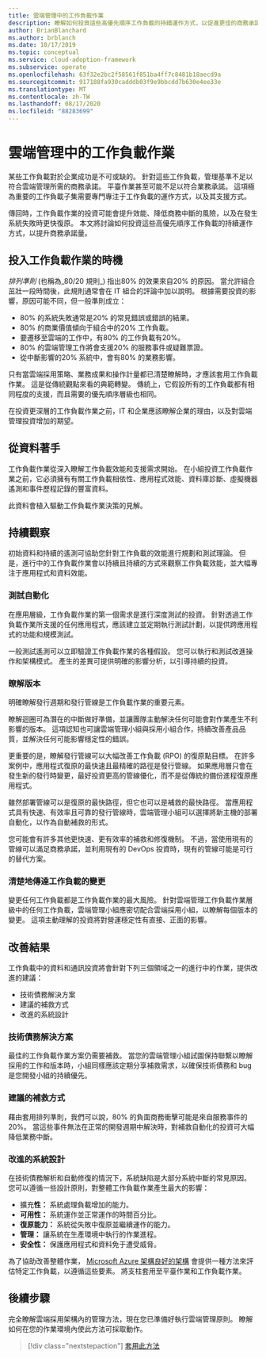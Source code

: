 ```yaml
---
title: 雲端管理中的工作負載作業
description: 瞭解如何投資這些高優先順序工作負載的持續運作方式，以促進更佳的商務承諾。
author: BrianBlanchard
ms.author: brblanch
ms.date: 10/17/2019
ms.topic: conceptual
ms.service: cloud-adoption-framework
ms.subservice: operate
ms.openlocfilehash: 63f32e2bc2f58561f851ba4ff7c8481b18aecd9a
ms.sourcegitcommit: 917188fa930cadddb03f9e9bbcdd7b630e4ee33e
ms.translationtype: MT
ms.contentlocale: zh-TW
ms.lasthandoff: 08/17/2020
ms.locfileid: "88283699"
---
```

# <a name="workload-operations-in-cloud-management"></a>雲端管理中的工作負載作業

某些工作負載對於企業成功是不可或缺的。 針對這些工作負載，管理基準不足以符合雲端管理所需的商務承諾。 平臺作業甚至可能不足以符合業務承諾。 這項極為重要的工作負載子集需要專門專注于工作負載的運作方式，以及其支援方式。

傳回時，工作負載作業的投資可能會提升效能、降低商務中斷的風險，以及在發生系統失敗時更快復原。 本文將討論如何投資這些高優先順序工作負載的持續運作方式，以提升商務承諾量。

<!-- docsTest:disable Pareto -->

## <a name="when-to-invest-in-workload-operations"></a>投入工作負載作業的時機

_排列準則_ (也稱為_80/20 規則_) 指出80% 的效果來自20% 的原因。 當允許組合茁壯一段時間後，此規則通常會在 IT 組合的評論中加以說明。 根據需要投資的影響，原因可能不同，但一般準則成立：

- 80% 的系統失敗通常是20% 的常見錯誤或錯誤的結果。
- 80% 的商業價值傾向于組合中的20% 工作負載。
- 要遷移至雲端的工作中，有80% 的工作負載有20%。
- 80% 的雲端管理工作將會支援20% 的服務事件或疑難票證。
- 從中斷影響的20% 系統中，會有80% 的業務影響。

只有當雲端採用策略、業務成果和操作計量都已清楚瞭解時，才應該套用工作負載作業。 這是從傳統觀點來看的典範轉變。 傳統上，它假設所有的工作負載都有相同程度的支援，而且需要的優先順序層級也相同。

在投資更深層的工作負載作業之前，IT 和企業應該瞭解企業的理由，以及對雲端管理投資增加的期望。

## <a name="start-with-the-data"></a>從資料著手

工作負載作業從深入瞭解工作負載效能和支援需求開始。 在小組投資工作負載作業之前，它必須擁有有關工作負載相依性、應用程式效能、資料庫診斷、虛擬機器遙測和事件歷程記錄的豐富資料。

此資料會植入驅動工作負載作業決策的見解。

## <a name="continued-observation"></a>持續觀察

初始資料和持續的遙測可協助您針對工作負載的效能進行規劃和測試理論。 但是，進行中的工作負載作業會以持續且持續的方式來觀察工作負載效能，並大幅專注于應用程式和資料效能。

### <a name="test-the-automation"></a>測試自動化

在應用層級，工作負載作業的第一個需求是進行深度測試的投資。 針對透過工作負載作業所支援的任何應用程式，應該建立並定期執行測試計劃，以提供跨應用程式的功能和規模測試。

一般測試遙測可以立即驗證工作負載作業的各種假設。 您可以執行和測試改進操作和架構模式。 產生的差異可提供明確的影響分析，以引導持續的投資。

### <a name="understand-releases"></a>瞭解版本

明確瞭解發行週期和發行管線是工作負載作業的重要元素。

瞭解迴圈可為潛在的中斷做好準備，並讓團隊主動解決任何可能會對作業產生不利影響的版本。 這項認知也可讓雲端管理小組與採用小組合作，持續改善產品品質，並解決任何可能影響穩定性的錯誤。

更重要的是，瞭解發行管線可以大幅改善工作負載 (RPO) 的復原點目標。 在許多案例中，應用程式復原的最快速且最精確的路徑是發行管線。 如果應用層只會在發生新的發行時變更，最好投資更高的管線優化，而不是從傳統的備份進程復原應用程式。

雖然部署管線可以是復原的最快路徑，但它也可以是補救的最快路徑。 當應用程式具有快速、有效率且可靠的發行管線時，雲端管理小組可以選擇將新主機的部署自動化，以作為自動補救的形式。

您可能會有許多其他更快速、更有效率的補救和修復機制。 不過，當使用現有的管線可以滿足商務承諾，並利用現有的 DevOps 投資時，現有的管線可能是可行的替代方案。

### <a name="clearly-communicate-changes-to-the-workload"></a>清楚地傳達工作負載的變更

變更任何工作負載都是工作負載作業的最大風險。 針對雲端管理工作負載作業層級中的任何工作負載，雲端管理小組應密切配合雲端採用小組，以瞭解每個版本的變更。 這項主動理解的投資將對營運穩定性有直接、正面的影響。

## <a name="improve-outcomes"></a>改善結果

工作負載中的資料和通訊投資將會針對下列三個領域之一的進行中的作業，提供改進的建議：

- 技術債務解決方案
- 建議的補救方式
- 改進的系統設計

### <a name="technical-debt-resolution"></a>技術債務解決方案

最佳的工作負載作業方案仍需要補救。 當您的雲端管理小組試圖保持聯繫以瞭解採用的工作和版本時，小組同樣應該定期分享補救需求，以確保技術債務和 bug 是您開發小組的持續優先。

### <a name="automated-remediation"></a>建議的補救方式

藉由套用排列準則，我們可以說，80% 的負面商務衝擊可能是來自服務事件的20%。 當這些事件無法在正常的開發週期中解決時，對補救自動化的投資可大幅降低業務中斷。

### <a name="improved-system-design"></a>改進的系統設計

在技術債務解析和自動修復的情況下，系統缺陷是大部分系統中斷的常見原因。 您可以遵循一些設計原則，對整體工作負載作業產生最大的影響：

- 擴充**性：** 系統處理負載增加的能力。
- **可用性：** 系統運作並正常運作的時間百分比。
- **復原能力：** 系統從失敗中復原並繼續運作的能力。
- **管理：** 讓系統在生產環境中執行的作業進程。
- **安全性：** 保護應用程式和資料免于遭受威脅。

為了協助改善整體作業， [Microsoft Azure 架構良好的架構](/azure/architecture/framework) 會提供一種方法來評估特定工作負載，以遵循這些要素。 將支柱套用至平臺作業和工作負載作業。

## <a name="next-steps"></a>後續步驟

完全瞭解雲端採用架構內的管理方法，現在您已準備好執行雲端管理原則。 瞭解如何在您的作業環境內使此方法可採取動作。

> [!div class="nextstepaction"]
> [套用此方法](../index.md)
